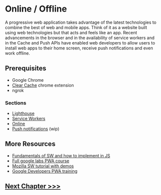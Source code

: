 # Online / Offline
A progressive web application takes advantage of the latest technologies to combine the best of web and mobile apps. Think of it as a website built using web technologies but that acts and feels like an app. Recent advancements in the browser and in the availability of service workers and in the Cache and Push APIs have enabled web developers to allow users to install web apps to their home screen, receive push notifications and even work offline.

## Prerequisites 
* Google Chrome
* [Clear Cache](https://chrome.google.com/webstore/detail/clear-cache/cppjkneekbjaeellbfkmgnhonkkjfpdn?hl=en) chrome extension
* ngrok

### Sections
* [Lighthouse](01-lighthouse)
* [Service Workers](02-serviceworker)
* [Online](03-online)
* [Push notifications](04-push-notifications) (wip)

## More Resources 
* [Fundamentals of SW and how to implement in JS](https://developers.google.com/web/fundamentals/primers/service-workers)
* [Full google labs PWA course](https://codelabs.developers.google.com/dev-pwa-training/)
* [Mozilla SW tutorial with demos](https://serviceworke.rs/)
* [Google Developers PWA training](https://www.youtube.com/playlist?list=PLNYkxOF6rcIB2xHBZ7opgc2Mv009X87Hh)

## [Next Chapter >>>](../06-CodeQuality)